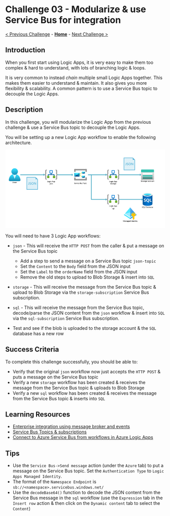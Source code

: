 # Challenge 03 - Modularize & use Service Bus for integration

[< Previous Challenge](./Challenge-02.md) - **[Home](../README.md)** - [Next Challenge >](./Challenge-04.md)

## Introduction

When you first start using Logic Apps, it is very easy to make them too complex & hard to understand, with lots of branching logic & loops.

It is very common to instead _chain_ multiple small Logic Apps together. This makes them easier to understand & maintain. It also gives you more flexibility & scalability. A common pattern is to use a Service Bus topic to decouple the Logic Apps.

## Description

In this challenge, you will modularize the Logic App from the previous challenge & use a Service Bus topic to decouple the Logic Apps.

You will be setting up a new Logic App workflow to enable the following architecture.

![Architecture](./Content/Challenge-03/.img/architecture.png)

You will need to have 3 Logic App workflows:

- `json` - This will receive the `HTTP POST` from the caller & put a message on the Service Bus topic
  - Add a step to send a message on a Service Bus topic `json-topic`
  - Set the `Content` to the `Body` field from the JSON input
  - Set the `Label` to the `orderName` field from the JSON input
  - Remove the old steps to upload to Blob Storage & insert into `SQL`
- `storage` - This will receive the message from the Service Bus topic & upload to Blob Storage via the `storage-subscription` Service Bus subscription.
- `sql` - This will receive the message from the Service Bus topic, decode/parse the JSON content from the `json` workflow & insert into `SQL` via the `sql-subscription` Service Bus subscription.

- Test and see if the blob is uploaded to the storage account & the `SQL` database has a new row

## Success Criteria

To complete this challenge successfully, you should be able to:
- Verify that the original `json` workflow now just accepts the `HTTP POST` & puts a message on the Service Bus topic
- Verify a new `storage` workflow has been created & receives the message from the Service Bus topic & uploads to Blob Storage
- Verify a new `sql` workflow has been created & receives the message from the Service Bus topic & inserts into `SQL`

## Learning Resources

- [Enterprise integration using message broker and events](https://learn.microsoft.com/en-us/azure/architecture/example-scenario/integration/queues-events)
- [Service Bus Topics & subscriptions](https://learn.microsoft.com/en-us/azure/service-bus-messaging/service-bus-queues-topics-subscriptions#topics-and-subscriptions)
- [Connect to Azure Service Bus from workflows in Azure Logic Apps](https://learn.microsoft.com/en-us/azure/connectors/connectors-create-api-servicebus?tabs=standard)

## Tips
- Use the `Service Bus->Send message` action (under the `Azure` tab) to put a message on the Service Bus topic. Set the `Authentication Type` to `Logic Apps Managed Identity`.
- The format of the `Namespace Endpoint` is `sb://<namespace>.servicebus.windows.net/`
- Use the `decodeBase64()` function to decode the JSON content from the Service Bus message in the `sql` workflow (use the `Expression` tab in the `Insert row` action & then click on the `Dynamic content` tab to select the `Content`)